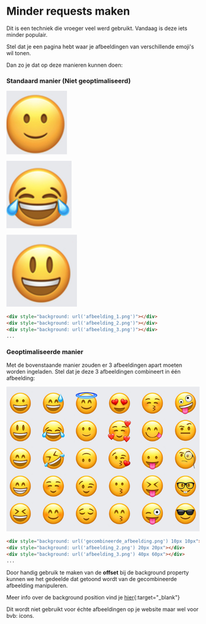 # Minder requests maken

Dit is een techniek die vroeger veel werd gebruikt. Vandaag is deze iets minder populair.

Stel dat je een pagina hebt waar je afbeeldingen van verschillende emoji's wil tonen.

Dan zo je dat op deze manieren kunnen doen:

### Standaard manier \(Niet geoptimaliseerd\)

![Afbeelding 1](../_resources/images/screenshot-18-09-2021at-14.02.47-2x.png)

![Afbeelding 2](../_resources/images/screenshot-18-09-2021at-14.02.43-2x.png)

![Afbeelding 3](../_resources/images/screenshot-18-09-2021at-14.02.37-2x.png)

```html
<div style="background: url('afbeelding_1.png')"></div>
<div style="background: url('afbeelding_2.png')"></div>
<div style="background: url('afbeelding_3.png')"></div>
...
```

### Geoptimaliseerde manier

Met de bovenstaande manier zouden er 3 afbeeldingen apart moeten worden ingeladen. Stel dat je deze 3 afbeeldingen combineert in één afbeelding:

![Gecombineerde afbeelding](../_resources/images/image%20%285%29.png)

```html
<div style="background: url('gecombineerde_afbeelding.png') 10px 10px"></div>
<div style="background: url('afbeelding_2.png') 20px 20px"></div>
<div style="background: url('afbeelding_3.png') 40px 60px"></div>
...
```

Door handig gebruik te maken van de **offset** bij de background property kunnen we het gedeelde dat getoond wordt van de gecombineerde afbeelding manipuleren.

Meer info over de background position vind je [hier](https://developer.mozilla.org/en-US/docs/Web/CSS/background-position){:target="_blank"}

Dit wordt niet gebruikt voor échte afbeeldingen op je website maar wel voor bvb: icons.
